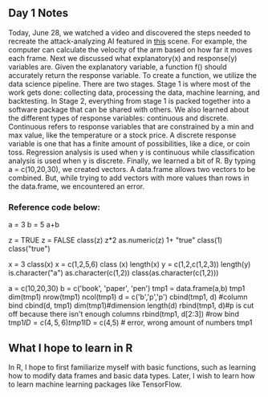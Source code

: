 ## Day 1 Notes
Today, June 28, we watched a video and discovered the steps needed to recreate the attack-analyzing AI featured in [this](https://www.youtube.com/watch?v=rKl4-zC1WZs) scene. For example, the computer can calculate the velocity of the arm based on how far it moves each frame. Next we discussed what explanatory(x) and response(y) variables are. Given the explanatory variable, a function f() should accurately return the response variable. To create a function, we utilize the data science pipeline. There are two stages. Stage 1 is where most of the work gets done: collecting data, processing the data, machine learning, and backtesting. In Stage 2, everything from stage 1 is packed together into a software package that can be shared with others. We also learned about the different types of response variables: continuous and discrete. Continuous refers to response variables that are constrained by a min and max value, like the temperature or a stock price. A discrete response variable is one that has a finite amount of possibilities, like a dice, or coin toss. Regression analysis is used when y is continuous while classification analysis is used when y is discrete. Finally, we learned a bit of R. By typing a = c(10,20,30), we created vectors. A data.frame allows two vectors to be combined. But, while trying to add vectors with more values than rows in the data.frame, we encountered an error. 
### Reference code below:
a = 3
b = 5
a+b

z = TRUE
z = FALSE
class(z)
z*2
as.numeric(z)
1+ "true"
class(1)
class("true")

x = 3
class(x)
x = c(1,2,5,6)
class (x)
length(x)
y = c(1,2,c(1,2,3))
length(y)
is.character("a")
as.character(c(1,2))
class(as.character(c(1,2)))

a = c(10,20,30)
b = c('book', 'paper', 'pen')
tmp1 = data.frame(a,b)
tmp1
dim(tmp1)
nrow(tmp1)
ncol(tmp1)
d = c('b','p','p')
cbind(tmp1, d) #column bind
cbind(d, tmp1)
dim(tmp1)#dimension
length(d)
rbind(tmp1, d)#p is cut off because there isn't enough columns
rbind(tmp1, d[2:3]) #row bind
tmp1$ID = c(4,5,6)
tmp1$ID = c(4,5) # error, wrong amount of numbers
tmp1


## What I hope to learn in R
In R, I hope to first familiarize myself with basic functions, such as learning how to modify data frames and basic data types. Later, I wish to learn how to learn machine learning packages like TensorFlow.
